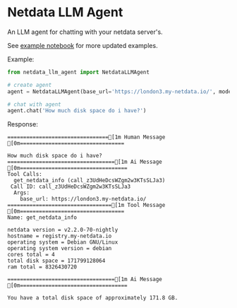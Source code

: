 # Netdata LLM Agent

An LLM agent for chatting with your netdata server's.

See [example notebook](./example.ipynb) for more updated examples.

Example:

```python
from netdata_llm_agent import NetdataLLMAgent

# create agent
agent = NetdataLLMAgent(base_url='https://london3.my-netdata.io/', model='gpt-4o')

# chat with agent
agent.chat('How much disk space do i have?')
```

Response:

```text
================================[1m Human Message [0m=================================

How much disk space do i have?
==================================[1m Ai Message [0m==================================
Tool Calls:
  get_netdata_info (call_z3UdHeDcsWZgm2w3KTsSLJa3)
 Call ID: call_z3UdHeDcsWZgm2w3KTsSLJa3
  Args:
    base_url: https://london3.my-netdata.io/
=================================[1m Tool Message [0m=================================
Name: get_netdata_info

netdata version = v2.2.0-70-nightly
hostname = registry.my-netdata.io
operating system = Debian GNU/Linux
operating system version = debian
cores total = 4
total disk space = 171799128064
ram total = 8326430720

==================================[1m Ai Message [0m==================================

You have a total disk space of approximately 171.8 GB.
```
